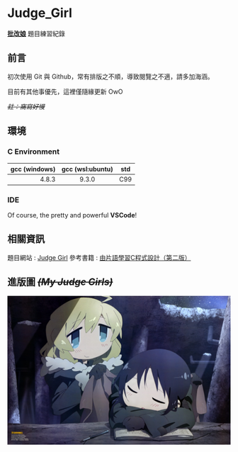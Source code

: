 # Judge_Girl
 [**批改娘**](https://judgegirl.csie.org/) 題目練習紀錄

## 前言
初次使用 Git 與 Github，常有排版之不順，導致閱覽之不適，請多加海涵。

目前有其他事優先，這裡僅隨緣更新 OwO

~~*註：窩寫好慢*~~

## 環境

### C Environment
gcc (windows)|gcc (wsl:ubuntu)|std
-:|:-:|-
4.8.3|9.3.0|C99

### IDE
Of course, the pretty and powerful **VSCode**!

## 相關資訊
題目網站 : [Judge Girl](https://judgegirl.csie.org/)
參考書籍 : [由片語學習C程式設計（第二版）](http://www.press.ntu.edu.tw/index.php?act=book&refer=ntup_book01105)

## 進版圖 ~~*(My Judge Girls)*~~
![image](https://github.com/Shiritai/Judge_Girl/blob/main/wallpaper422.jpg)
